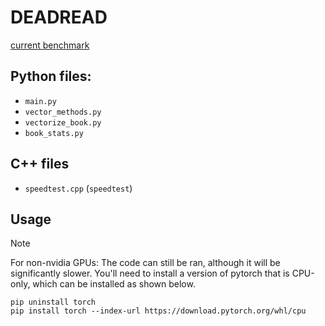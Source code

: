 # DEADREAD

[current benchmark](https://pilot1782.org/benchmark)

## Python files:
- `main.py`
- `vector_methods.py`
- `vectorize_book.py`
- `book_stats.py`

## C++ files
- `speedtest.cpp` (`speedtest`)

## Usage

> [!NOTE] 
> For non-nvidia GPUs:
> The code can still be ran, although it will be significantly slower. You'll need to install a version of pytorch that is CPU-only, which can be installed as shown below.
 > ```
> pip uninstall torch
> pip install torch --index-url https://download.pytorch.org/whl/cpu
> ```